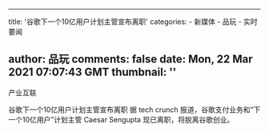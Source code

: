 
---
title: '谷歌下一个10亿用户计划主管宣布离职'
categories: 
    - 新媒体
    - 品玩
    - 实时要闻

author: 品玩
comments: false
date: Mon, 22 Mar 2021 07:07:43 GMT
thumbnail: ''
---

<div>   
产业互联


谷歌下一个10亿用户计划主管宣布离职
据 tech crunch 报道，谷歌支付业务和“下一个10亿用户”计划主管 Caesar Sengupta 现已离职，将脱离谷歌创业。
  
</div>
            